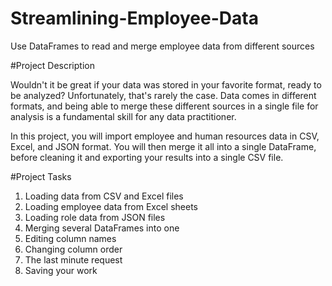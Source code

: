 # Streamlining-Employee-Data

Use DataFrames to read and merge employee data from different sources

#Project Description

Wouldn't it be great if your data was stored in your favorite format, ready to be analyzed? Unfortunately, that's rarely the case. Data comes in different formats, and being able to merge these different sources in a single file for analysis is a fundamental skill for any data practitioner.

In this project, you will import employee and human resources data in CSV, Excel, and JSON format. You will then merge it all into a single DataFrame, before cleaning it and exporting your results into a single CSV file.


#Project Tasks
1. Loading data from CSV and Excel files
2. Loading employee data from Excel sheets
3. Loading role data from JSON files
4. Merging several DataFrames into one
5. Editing column names
6. Changing column order
7. The last minute request
8. Saving your work

